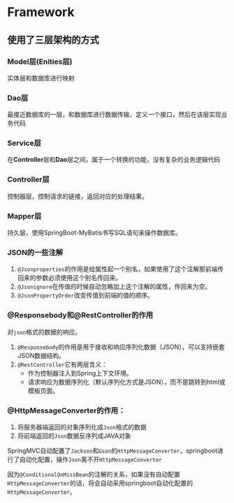 # Framework

## 使用了三层架构的方式
### Model层(Enities层)
实体层和数据库进行映射

### Dao层
最接近数据库的一层，和数据库进行数据传输，定义一个接口，然后在该层实现业务代码

### Service层
在**Controller**层和**Dao**层之间，属于一个转换的功能，没有复杂的业务逻辑代码

### Controller层
控制器层，控制请求的链接，返回对应的处理结果。

### Mapper层
持久层，使用SpringBoot-MyBatis书写SQL语句来操作数据库。





### JSON的一些注解
1. `@Jsonproperties`的作用是给属性起一个别名，如果使用了这个注解那前端传回来的参数必须使用这个别名传回来。
2. `@Jsonignore`在传值的时候自动忽略加上这个注解的属性，传回来为空。
3. `@JsonPropertyOrder`改变传值到前端的值的顺序。





### @Responsebody和@RestController的作用

对`json`格式的数据的响应。

1. `@Responsebody`的作用是用于接收和响应序列化数据（JSON），可以支持嵌套JSON数据结构。
2. `@RestController`它有两层含义：
   * 作为控制器注入到Spring上下文环境。
   * 请求响应为数据序列化（默认序列化方式是JSON），而不是跳转到html或模板页面。



### @HttpMessageConverter的作用：

1. 将服务器端返回的对象序列化成`Json`格式的数据
2. 将前端返回的`Json`数据反序列成JAVA对象

SpringMVC自动配置了`Jackson`和`Gson`的`HttpMessageConverter`，springboot进行了自动化配置，操作`Json`离不开`HttpMessageConverter`

因为`@ConditionalOnMissBean`的注解的关系，如果没有自动配置`HttpMessageConverter`的话，将会自动采用springboot自动化配置的`HttpMessageConverter`。